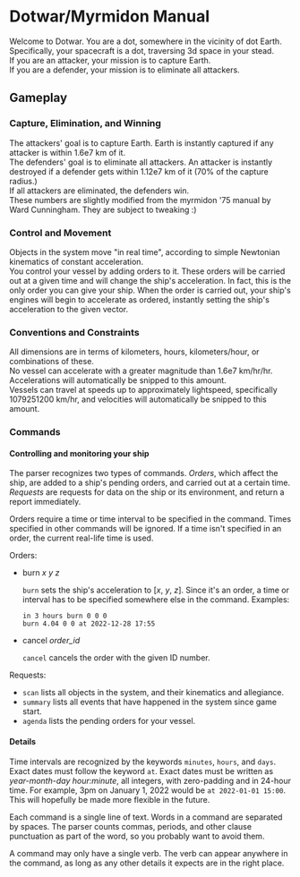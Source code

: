 # Dotwar/Myrmidon Manual
Welcome to Dotwar. You are a dot, somewhere in the vicinity of dot Earth.\
Specifically, your spacecraft is a dot, traversing 3d space in your stead.\
If you are an attacker, your mission is to capture Earth.\
If you are a defender, your mission is to eliminate all attackers.

## Gameplay

### Capture, Elimination, and Winning
The attackers' goal is to capture Earth. Earth is instantly captured if any attacker is within 1.6e7 km of it.\
The defenders' goal is to eliminate all attackers. An attacker is instantly destroyed if a defender gets within 1.12e7 km of it (70% of the capture radius.)\
If all attackers are eliminated, the defenders win.\
These numbers are slightly modified from the myrmidon '75 manual by Ward Cunningham. They are subject to tweaking :)

### Control and Movement
Objects in the system move "in real time", according to simple Newtonian kinematics of constant acceleration.\
You control your vessel by adding orders to it. These orders will be carried out at a given time and will change the ship's acceleration.
In fact, this is the only order you can give your ship. When the order is carried out, your ship's engines will begin to accelerate as ordered, 
instantly setting the ship's acceleration to the given vector.

### Conventions and Constraints
All dimensions are in terms of kilometers, hours, kilometers/hour, or combinations of these.\
No vessel can accelerate with a greater magnitude than 1.6e7 km/hr/hr. Accelerations will automatically be snipped to this amount.\
Vessels can travel at speeds up to approximately lightspeed, specifically 1079251200 km/hr, and velocities will automatically be snipped to this amount.

### Commands
#### Controlling and monitoring your ship
The parser recognizes two types of commands. *Orders*, which affect the ship, are added to a ship's pending orders, and carried out at a certain time. *Requests* are requests for data on the ship or its environment, and return a report immediately.

Orders require a time or time interval to be specified in the command. Times specified in other commands will be ignored. If a time isn't specified in an order, the current real-life time is used.

Orders:
- burn *x y z*
    
    `burn` sets the ship's acceleration to [*x*, *y*, *z*]. Since it's an order, a time or interval has to be specified somewhere else in the command.
    Examples:
    ```
    in 3 hours burn 0 0 0
    burn 4.04 0 0 at 2022-12-28 17:55
    ```

- cancel *order_id*

    `cancel` cancels the order with the given ID number.

Requests:
- `scan` lists all objects in the system, and their kinematics and allegiance.
- `summary` lists all events that have happened in the system since game start.
- `agenda` lists the pending orders for your vessel.

#### Details
Time intervals are recognized by the keywords `minutes`, `hours`, and `days`. Exact dates must follow the keyword `at`. Exact dates must be written as *year-month-day hour:minute*, all integers, with zero-padding and in 24-hour time. For example, 3pm on January 1, 2022 would be `at 2022-01-01 15:00`. This will hopefully be made more flexible in the future.

Each command is a single line of text.
Words in a command are separated by spaces. The parser counts commas, periods, and other clause punctuation as part of the word, so you probably want to avoid them.

A command may only have a single verb. The verb can appear anywhere in the command, as long as any other details it expects are in the right place.
